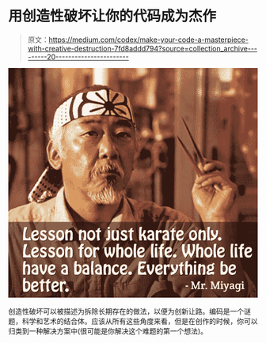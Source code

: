 # 用创造性破坏让你的代码成为杰作

> 原文：<https://medium.com/codex/make-your-code-a-masterpiece-with-creative-destruction-7fd8addd794?source=collection_archive---------20----------------------->

![](img/c1fab63ec595388b86d897ff386ebc04.png)

创造性破坏可以被描述为拆除长期存在的做法，以便为创新让路。编码是一个谜题，科学和艺术的结合体。应该从所有这些角度来看，但是在创作的时候，你可以归类到一种解决方案中(很可能是你解决这个难题的第一个想法)。